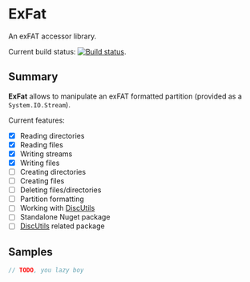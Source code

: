 # ExFat

An exFAT accessor library.

Current build status: [![Build status](https://ci.appveyor.com/api/projects/status/k0jf58a0e5g2ue2h?svg=true
)](https://ci.appveyor.com/project/picrap/exfat).

## Summary

**ExFat** allows to manipulate an exFAT formatted partition (provided as a `System.IO.Stream`).

Current features:
- [X] Reading directories
- [X] Reading files
- [X] Writing streams
- [X] Writing files
- [ ] Creating directories
- [ ] Creating files
- [ ] Deleting files/directories
- [ ] Partition formatting
- [ ] Working with [DiscUtils](https://github.com/DiscUtils/DiscUtils)
- [ ] Standalone Nuget package
- [ ] [DiscUtils](https://www.nuget.org/packages/DiscUtils) related package

## Samples

```csharp
// TODO, you lazy boy
```

